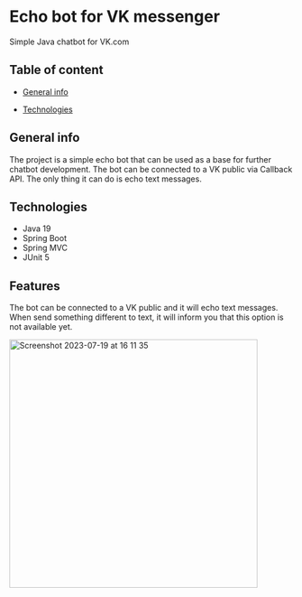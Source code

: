 # Echo bot for VK messenger
Simple Java chatbot for VK.com
## Table of content 

 - [General info](#general-info) 

 - [Technologies](#technologies)

## General info
The project is a simple echo bot that can be used as a base for further chatbot development. 
The bot can be connected to a VK public via Callback API. The only thing it can do is echo text messages. 

## Technologies
- Java 19 
- Spring Boot
- Spring MVC
- JUnit 5

## Features 
The bot can be connected to a VK public and it will echo text messages. When send something different to text, it will inform you that this option is not available yet. 

<img width="440" alt="Screenshot 2023-07-19 at 16 11 35" src="https://github.com/YanaChe23/vk-bot/assets/103109416/49592587-70cf-4680-9c5d-7fddd922e69a">

